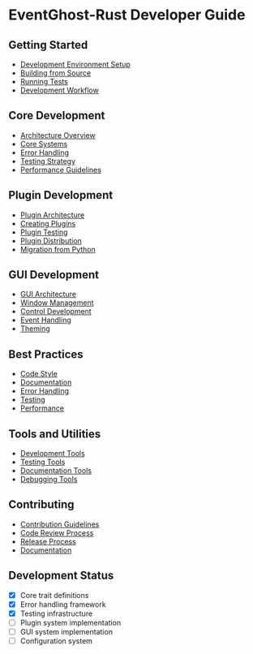 # EventGhost-Rust Developer Guide

## Getting Started
- [Development Environment Setup](setup.md)
- [Building from Source](building.md)
- [Running Tests](testing.md)
- [Development Workflow](workflow.md)

## Core Development
- [Architecture Overview](architecture.md)
- [Core Systems](core_systems.md)
- [Error Handling](error_handling.md)
- [Testing Strategy](testing.md)
- [Performance Guidelines](performance.md)

## Plugin Development
- [Plugin Architecture](plugin_arch.md)
- [Creating Plugins](creating_plugins.md)
- [Plugin Testing](plugin_testing.md)
- [Plugin Distribution](plugin_distribution.md)
- [Migration from Python](plugin_migration.md)

## GUI Development
- [GUI Architecture](gui_arch.md)
- [Window Management](windows.md)
- [Control Development](controls.md)
- [Event Handling](gui_events.md)
- [Theming](theming.md)

## Best Practices
- [Code Style](code_style.md)
- [Documentation](documentation.md)
- [Error Handling](error_handling.md)
- [Testing](testing_practices.md)
- [Performance](performance.md)

## Tools and Utilities
- [Development Tools](tools.md)
- [Testing Tools](test_tools.md)
- [Documentation Tools](doc_tools.md)
- [Debugging Tools](debug_tools.md)

## Contributing
- [Contribution Guidelines](contributing.md)
- [Code Review Process](code_review.md)
- [Release Process](releases.md)
- [Documentation](documentation.md)

## Development Status
- [x] Core trait definitions
- [x] Error handling framework
- [x] Testing infrastructure
- [ ] Plugin system implementation
- [ ] GUI system implementation
- [ ] Configuration system 